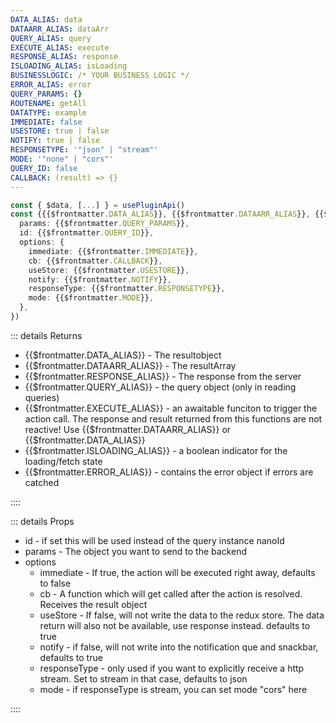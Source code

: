 ```yaml
---
DATA_ALIAS: data
DATAARR_ALIAS: dataArr
QUERY_ALIAS: query
EXECUTE_ALIAS: execute
RESPONSE_ALIAS: response
ISLOADING_ALIAS: isLoading
BUSINESSLOGIC: /* YOUR BUSINESS LOGIC */
ERROR_ALIAS: error
QUERY_PARAMS: {}
ROUTENAME: getAll
DATATYPE: example
IMMEDIATE: false
USESTORE: true | false
NOTIFY: true | false
RESPONSETYPE: '"json" | "stream"'
MODE: '"none" | "cors"'
QUERY_ID: false
CALLBACK: (result) => {}
---
```


```typescript
const { $data, [...] } = usePluginApi()
const {{{$frontmatter.DATA_ALIAS}}, {{$frontmatter.DATAARR_ALIAS}}, {{$frontmatter.RESPONSE_ALIAS}}, {{$frontmatter.QUERY_ALIAS}}, {{$frontmatter.EXECUTE_ALIAS}}, {{$frontmatter.ISLOADING_ALIAS}}, {{$frontmatter.ERROR_ALIAS}} } = $data.{{$frontmatter.DATATYPE}}.{{$frontmatter.ROUTENAME}}({
  params: {{$frontmatter.QUERY_PARAMS}},
  id: {{$frontmatter.QUERY_ID}},
  options: {
    immediate: {{$frontmatter.IMMEDIATE}},
    cb: {{$frontmatter.CALLBACK}},
    useStore: {{$frontmatter.USESTORE}},
    notify: {{$frontmatter.NOTIFY}},
    responseType: {{$frontmatter.RESPONSETYPE}},
    mode: {{$frontmatter.MODE}},
  },
})
```

::: details Returns

- {{$frontmatter.DATA_ALIAS}} - The resultobject
- {{$frontmatter.DATAARR_ALIAS}} - The resultArray
- {{$frontmatter.RESPONSE_ALIAS}} - The response from the server
- {{$frontmatter.QUERY_ALIAS}} - the query object (only in reading queries)
- {{$frontmatter.EXECUTE_ALIAS}} - an awaitable funciton to trigger the action call. The response and result returned from this functions are not reactive! Use {{$frontmatter.DATAARR_ALIAS}} or {{$frontmatter.DATA_ALIAS}}
- {{$frontmatter.ISLOADING_ALIAS}} - a boolean indicator for the loading/fetch state
- {{$frontmatter.ERROR_ALIAS}} - contains the error object if errors are catched

::::

::: details Props

- id - if set this will be used instead of the query instance nanoId
- params - The object you want to send to the backend
- options
  - immediate - If true, the action will be executed right away, defaults to false
  - cb - A function which will get called after the action is resolved. Receives the result object
  - useStore - If false, will not write the data to the redux store. The data return will also not be available, use response instead. defaults to true
  - notify - if false, will not write into the notification que and snackbar, defaults to true
  - responseType - only used if you want to explicitly receive a http stream. Set to stream in that case, defaults to json
  - mode - if responseType is stream, you can set mode "cors" here

::::
